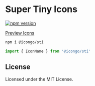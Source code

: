 Super Tiny Icons
===

[![npm version](https://img.shields.io/npm/v/@icongo/sti.svg)](https://www.npmjs.com/package/@icongo/sti)

[Preview Icons](http://icongo.github.io/#/icons/supertinyicons)

```bash
npm i @icongo/sti
```

```jsx
import { IconName } from '@icongo/sti'
```

## License

Licensed under the MIT License.